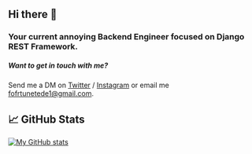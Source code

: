 ## Hi there 👋

### Your current annoying Backend Engineer focused on Django REST Framework.

##### Want to get in touch with me? 
Send me a DM on [Twitter](https://twitter.com/_tedefortune) / [Instagram](https://www.instagram.com/fortunetede/) or email me fofrtunetede1@gmail.com. 

## 📈 GitHub Stats 

[![My GitHub stats](https://github-readme-stats.vercel.app/api?username=fortunetede)](https://github.com/fortunetede)

